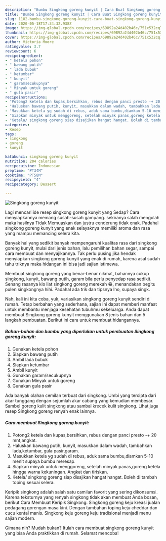 ```yaml
---
description: "Bumbu Singkong goreng kunyit | Cara Buat Singkong goreng kunyit Yang Enak Banget"
title: "Bumbu Singkong goreng kunyit | Cara Buat Singkong goreng kunyit Yang Enak Banget"
slug: 1182-bumbu-singkong-goreng-kunyit-cara-buat-singkong-goreng-kunyit-yang-enak-banget
date: 2020-05-18T17:34:32.938Z
image: https://img-global.cpcdn.com/recipes/69892a24d402b46c/751x532cq70/singkong-goreng-kunyit-foto-resep-utama.jpg
thumbnail: https://img-global.cpcdn.com/recipes/69892a24d402b46c/751x532cq70/singkong-goreng-kunyit-foto-resep-utama.jpg
cover: https://img-global.cpcdn.com/recipes/69892a24d402b46c/751x532cq70/singkong-goreng-kunyit-foto-resep-utama.jpg
author: Victoria Moore
ratingvalue: 3.7
reviewcount: 6
recipeingredient:
- " ketela pohon"
- " bawang putih"
- " lada bubuk"
- " ketumbar"
- " kunyit"
- " garamsecukupnya"
- " Minyak untuk goreng"
- " gula pasir"
recipeinstructions:
- "Potong2 ketela dan kupas,bersihkan, rebus dengan panci presto -+ 20 mnt,angkat."
- "Haluskan bawang putih, kunyit, masukkan dalam wadah, tambahkan lada,ketumbar, gula pasir,garam."
- "Masukkan ketela yg sudah di rebus, aduk sama bumbu,diamkan 5-10 menit supaya bumbu meresap."
- "Siapkan minyak untuk menggoreng, setelah minyak panas,goreng ketela hingga warna kekuningan. Angkat dan tiriskan."
- "Ketela/ singkong goreng siap disajikan hangat hangat. Boleh di tambah toping sesuai selera."
categories:
- Resep
tags:
- singkong
- goreng
- kunyit

katakunci: singkong goreng kunyit 
nutrition: 204 calories
recipecuisine: Indonesian
preptime: "PT34M"
cooktime: "PT58M"
recipeyield: "4"
recipecategory: Dessert

---
```



![Singkong goreng kunyit](https://img-global.cpcdn.com/recipes/69892a24d402b46c/751x532cq70/singkong-goreng-kunyit-foto-resep-utama.jpg)

Lagi mencari ide resep singkong goreng kunyit yang Sedap? Cara menyiapkannya memang susah-susah gampang. sekiranya salah mengolah maka hasilnya Tidak Memuaskan dan justru cenderung tidak enak. Padahal singkong goreng kunyit yang enak selayaknya memiliki aroma dan rasa yang mampu memancing selera kita.

Banyak hal yang sedikit banyak mempengaruhi kualitas rasa dari singkong goreng kunyit, mulai dari jenis bahan, lalu pemilihan bahan segar, sampai cara membuat dan menyajikannya. Tak perlu pusing jika hendak menyiapkan singkong goreng kunyit yang enak di rumah, karena asal sudah tahu triknya maka hidangan ini bisa jadi sajian istimewa.

Membuat singkong goreng yang benar-benar nikmat, bahannya cukup singkong, kunyit, bawang putih, garam bila perlu penyedap rasa sedikit. Senang rasanya klo liat singkong goreng merekah 😁, menandakan begitu pulen singkongnya hihi. Padahal ada trik dan tipsnya lho, supaya singk.


Nah, kali ini kita coba, yuk, variasikan singkong goreng kunyit sendiri di rumah. Tetap berbahan yang sederhana, sajian ini dapat memberi manfaat untuk membantu menjaga kesehatan tubuhmu sekeluarga. Anda dapat membuat Singkong goreng kunyit menggunakan 8 jenis bahan dan 5 langkah pembuatan. Berikut ini cara untuk membuat hidangannya.

<!--inarticleads1-->

##### Bahan-bahan dan bumbu yang diperlukan untuk pembuatan Singkong goreng kunyit:

1. Gunakan  ketela pohon
1. Siapkan  bawang putih
1. Ambil  lada bubuk
1. Siapkan  ketumbar
1. Ambil  kunyit
1. Gunakan  garam/secukupnya
1. Gunakan  Minyak untuk goreng
1. Gunakan  gula pasir


Ada banyak olahan cemilan terbuat dari singkong. Umbi yang tercipta dari akar tunggang dengan sejumlah akar cabang yang kemudian membesar. Sambel goreng kulit singkong atau sambal krecek kulit singkong. Lihat juga resep Singkong goreng renyah enak lainnya. 

<!--inarticleads2-->

##### Cara membuat Singkong goreng kunyit:

1. Potong2 ketela dan kupas,bersihkan, rebus dengan panci presto -+ 20 mnt,angkat.
1. Haluskan bawang putih, kunyit, masukkan dalam wadah, tambahkan lada,ketumbar, gula pasir,garam.
1. Masukkan ketela yg sudah di rebus, aduk sama bumbu,diamkan 5-10 menit supaya bumbu meresap.
1. Siapkan minyak untuk menggoreng, setelah minyak panas,goreng ketela hingga warna kekuningan. Angkat dan tiriskan.
1. Ketela/ singkong goreng siap disajikan hangat hangat. Boleh di tambah toping sesuai selera.


Keripik singkong adalah salah satu camilan favorit yang sering dikonsumsi. Karena teksturnya yang renyah singkong tidak akan membuat Anda bosan, berikut Cara Membuat Keripik Singkong. Singkong goreng keju kreasi jualan pedagang gorengan masa kini. Dengan tambahan toping keju cheddar dan cucu kental manis. Singkong keju goreng keju tradisional menjadi menu sajian modern. 

Gimana nih? Mudah bukan? Itulah cara membuat singkong goreng kunyit yang bisa Anda praktikkan di rumah. Selamat mencoba!

